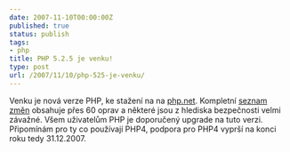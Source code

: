 ```yaml
---
date: 2007-11-10T00:00:00Z
published: true
status: publish
tags:
- php
title: PHP 5.2.5 je venku!
type: post
url: /2007/11/10/php-525-je-venku/
---
```


<p>Venku je nov&#xE1; verze PHP, ke stažen&#xED; na na <a href="http://www.php.net/downloads.php">php.net</a>. Kompletn&#xED; <a href="http://www.php.net/ChangeLog-5.php#5.2.5">seznam změn</a> obsahuje přes 60 oprav a někter&#xE9; jsou z hlediska bezpečnosti velmi z&#xE1;važn&#xE9;. V&#x161;em uživatelům PHP je doporučen&#xFD; upgrade na tuto verzi. Připom&#xED;n&#xE1;m pro ty co použ&#xED;vaj&#xED; PHP4, podpora pro PHP4 vypr&#x161;&#xED; na konci roku tedy 31.12.2007. </p>
